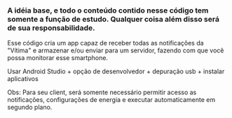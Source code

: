 ### A idéia base, e todo o conteúdo contido nesse código tem somente a função de estudo. Qualquer coisa além disso será de sua responsabilidade.
Esse código cria um app capaz de receber todas as notificações da "Vítima" e armazenar e/ou enviar para um servidor, fazendo com que você possa monitorar esse smartphone.


Usar Android Studio + opção de desenvolvedor + depuração usb + instalar aplicativos

Obs: Para seu client, será somente necessário permitir acesso as notificações, configurações de energia e executar automaticamente em segundo plano.
